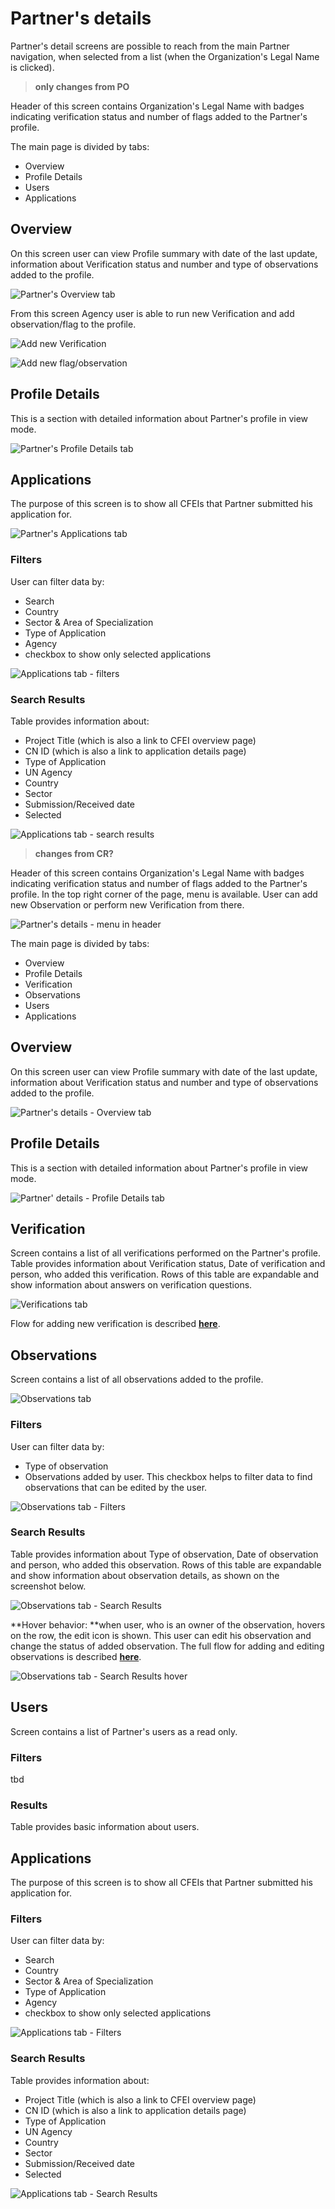 # Partner's details

Partner's detail screens are possible to reach from the main Partner navigation, when selected from a list \(when the Organization's Legal Name is clicked\). 

> **only changes from PO**

Header of this screen contains Organization's Legal Name with badges indicating verification status and number of flags added to the Partner's profile.

The main page is divided by tabs:

* Overview
* Profile Details
* Users
* Applications

## Overview

On this screen user can view Profile summary with date of the last update, information about Verification status and number and type of observations added to the profile.

![Partner&apos;s Overview tab](../.gitbook/assets/screen-shot-2018-04-16-at-11.21.21.png)

From this screen Agency user is able to run new Verification and add observation/flag to the profile.



![Add new Verification](../.gitbook/assets/screen-shot-2018-04-16-at-11.42.04.png)

![Add new flag/observation](../.gitbook/assets/screen-shot-2018-04-16-at-11.32.23.png)

## Profile Details

This is a section with detailed information about Partner's profile in view mode.

![Partner&apos;s Profile Details tab](../.gitbook/assets/screen-shot-2018-04-16-at-11.21.40.png)

## Applications

The purpose of this screen is to show all CFEIs that Partner submitted his application for.

![Partner&apos;s Applications tab](../.gitbook/assets/screen-shot-2018-04-16-at-11.21.48.png)

### Filters

User can filter data by:

* Search
* Country
* Sector & Area of Specialization
* Type of Application
* Agency
* checkbox to show only selected applications



![Applications tab - filters](../.gitbook/assets/screen-shot-2018-04-16-at-11.27.50%20%281%29.png)

### Search Results

Table provides information about:

* Project Title \(which is also a link to CFEI overview page\)
* CN ID \(which is also a link to application details page\)
* Type of Application
* UN Agency
* Country
* Sector
* Submission/Received date
* Selected

![Applications tab - search results](../.gitbook/assets/screen-shot-2018-04-16-at-11.28.00.png)





> **changes from CR?**

Header of this screen contains Organization's Legal Name with badges indicating verification status and number of flags added to the Partner's profile. In the top right corner of the page, menu is available. User can add new Observation or perform new Verification from there.



![Partner&apos;s details - menu in header](../.gitbook/assets/screen-shot-2018-04-16-at-11.44.48.png)

The main page is divided by tabs:

* Overview
* Profile Details
* Verification
* Observations
* Users
* Applications

## Overview

On this screen user can view Profile summary with date of the last update, information about Verification status and number and type of observations added to the profile.



![Partner&apos;s details - Overview tab](../.gitbook/assets/screen-shot-2018-04-16-at-11.44.41.png)

## Profile Details

This is a section with detailed information about Partner's profile in view mode.

![Partner&apos; details - Profile Details tab](../.gitbook/assets/screen-shot-2018-04-16-at-11.21.40%20%281%29.png)

## Verification

Screen contains a list of all verifications performed on the Partner's profile. Table provides information about Verification status, Date of verification and person, who added this verification. Rows of this table are expandable and show information about answers on verification questions.

![Verifications tab](../.gitbook/assets/screen-shot-2018-04-16-at-11.46.58.png)

Flow for adding new verification is described [**here**](https://unicef.gitbook.io/unpp/agencies/partner-verification).

## Observations

Screen contains a list of all observations added to the profile. 

![Observations tab](../.gitbook/assets/screen-shot-2018-04-16-at-11.47.47.png)

### Filters

User can filter data by:

* Type of observation
* Observations added by user. This checkbox helps to filter data to find observations that can be edited by the user.



![Observations tab - Filters](../.gitbook/assets/screen-shot-2018-04-16-at-11.48.13.png)

### Search Results

Table provides information about Type of observation, Date of observation and person, who added this observation. Rows of this table are expandable and show information about observation details, as shown on the screenshot below.

![Observations tab - Search Results](../.gitbook/assets/screen-shot-2018-04-16-at-11.48.19.png)

**Hover behavior: **when user, who is an owner of the observation, hovers on the row, the edit icon is shown. This user can edit his observation and change the status of added observation. The full flow for adding and editing observations is described [**here**](https://unicef.gitbook.io/unpp/agencies/flagging-a-partner).

![Observations tab - Search Results hover](../.gitbook/assets/screen-shot-2018-04-16-at-11.49.24.png)

## Users

Screen contains a list of Partner's users as a read only. 

### Filters

tbd

### Results

Table provides basic information about users.

## Applications

The purpose of this screen is to show all CFEIs that Partner submitted his application for.

### Filters

User can filter data by:

* Search
* Country
* Sector & Area of Specialization
* Type of Application
* Agency
* checkbox to show only selected applications



![Applications tab - Filters](../.gitbook/assets/screen-shot-2018-04-16-at-11.27.50.png)

### Search Results

Table provides information about:

* Project Title \(which is also a link to CFEI overview page\)
* CN ID \(which is also a link to application details page\)
* Type of Application
* UN Agency
* Country
* Sector
* Submission/Received date
* Selected

![Applications tab - Search Results](../.gitbook/assets/screen-shot-2018-04-16-at-11.28.00%20%281%29.png)

